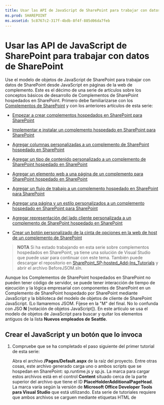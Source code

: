 ```yaml
---
title: Usar las API de JavaScript de SharePoint para trabajar con datos de SharePoint
ms.prod: SHAREPOINT
ms.assetid: 5c8767c2-317f-4bdb-8f4f-885d06da7feb
---
```



# Usar las API de JavaScript de SharePoint para trabajar con datos de SharePoint
Use el modelo de objetos de JavaScript de SharePoint para trabajar con datos de SharePoint desde JavaScript en páginas de la web de complemento.
Este es el décimo de una serie de artículos sobre los conceptos básicos de desarrollo de Complementos de SharePoint hospedados en SharePoint. Primero debe familiarizarse con los  [Complementos de SharePoint](sharepoint-add-ins.md) y con los anteriores artículos de esta serie:





-  [Empezar a crear complementos hospedados en SharePoint para SharePoint](get-started-creating-sharepoint-hosted-sharepoint-add-ins.md)


-  [Implementar e instalar un complemento hospedado en SharePoint para SharePoint](deploy-and-install-a-sharepoint-hosted-sharepoint-add-in.md)


-  [Agregar columnas personalizadas a un complemento de SharePoint hospedado en SharePoint](add-custom-columns-to-a-sharepoint-hostedsharepoint-add-in.md)


-  [Agregar un tipo de contenido personalizado a un complemento de SharePoint hospedado en SharePoint](add-a-custom-content-type-to-a-sharepoint-hostedsharepoint-add-in.md)


-  [Agregar un elemento web a una página de un complemento para SharePoint hospedado en SharePoint](add-a-web-part-to-a-page-in-a-sharepoint-hosted-sharepoint-add-in.md)


-  [Agregar un flujo de trabajo a un complemento hospedado en SharePoint para SharePoint](add-a-workflow-to-a-sharepoint-hosted-sharepoint-add-in.md)


-  [Agregar una página y un estilo personalizados a un complemento hospedado en SharePoint para SharePoint](add-a-custom-page-and-style-to-a-sharepoint-hosted-sharepoint-add-in.md)


-  [Agregar representación del lado cliente personalizada a un complemento de SharePoint hospedado en SharePoint](add-custom-client-side-rendering-to-a-sharepoint-hosted-sharepoint-add-in.md)


-  [Crear un botón personalizado de la cinta de opciones en la web de host de un complemento de SharePoint](create-a-custom-ribbon-button-in-the-host-web-of-a-sharepoint-add-in.md)



> **NOTA**
> Si ha estado trabajando en esta serie sobre complementos hospedados en SharePoint, ya tiene una solución de Visual Studio que puede usar para continuar con este tema. También puede descargar el repositorio en  [SharePoint_SP-hosted_Add-Ins_Tutorials](https://github.com/OfficeDev/SharePoint_SP-hosted_Add-Ins_Tutorials) y abrir el archivo BeforeJSOM.sln.




Aunque los Complementos de SharePoint hospedados en SharePoint no pueden tener código de servidor, se puede tener interacción de tiempo de ejecución y la lógica empresarial con componentes de SharePoint en un Complemento de SharePoint hospedado por SharePoint mediante JavaScript y la biblioteca del modelo de objetos de cliente de SharePoint JavaScript. (Lo llamaremos JSOM. Fíjese en la "M" del final. No lo confunda con JSO **N** [notación de objetos JavaScript]). En este artículo se usa el modelo de objetos de JavaScript para buscar y quitar los elementos antiguos de la lista **Nuevos empleados de Seattle**.
## Crear el JavaScript y un botón que lo invoca


1. Compruebe que se ha completado el paso siguiente del primer tutorial de esta serie: 

    Abra el archivo **/Pages/Default.aspx** de la raíz del proyecto. Entre otras cosas, este archivo generado carga uno o ambos scripts que se hospedan en SharePoint: sp.runtime.js y sp.js. La marca para cargar estos archivos está en el control **Content** situado cerca de la parte superior del archivo que tiene el ID **PlaceHolderAdditionalPageHead**. La marca varía según la versión de **Microsoft Office Developer Tools para Visual Studio** que está utilizando. Esta serie de tutoriales requiere que ambos archivos se carguen mediante etiquetas HTML de **<script>**, no con etiquetas de **<SharePoint:ScriptLink>**. Asegúrese de que las líneas siguientes están en el control **PlaceHolderAdditionalPageHead**,  *justo encima*  de la línea `<meta name="WebPartPageExpansion" content="full" />`:



 ```

<script type="text/javascript" src="/_layouts/15/sp.runtime.js"></script>
<script type="text/javascript" src="/_layouts/15/sp.js"></script> 

 ```


    A continuación, busque en el archivo cualquier otra marca que también permita cargar uno de estos archivos y quite la marca redundante. Guarde y cierre el archivo.


2. En el nodo **Scripts** del **Explorador de soluciones**, puede que ya haya un archivo Add-in.js. Si no lo hay, pero hay un App.js, haga clic con el botón derecho en App.js y cambie el nombre a Add-in.js. Si no hay un archivo Add-in.js ni App.js, cree uno con estos pasos:

1. Haga clic con el botón derecho en el nodo **Scripts** y elija **Agregar** > **Nuevo elemento** > **Web**.


2. Elija **Archivo JavaScript** y asígnele el nombreAdd-in.js.


3. Abra Add-in.js y elimine el contenido que tenga.


4. Agregue las siguientes líneas al archivo. Tenga en cuenta lo siguiente sobre este código:

  - La línea  `'use strict';` garantiza que el tiempo de ejecución de JavaScript en el explorador generará una excepción si sigue accidentalmente determinadas prácticas incorrectas en el JavaScript.


  - La variable  `clientContext` contiene un objeto **SP.ClientContext** que hace referencia al sitio web de SharePoint. Todo código JSOM empieza al crear o al obtener una referencia a un objeto de este tipo.


  - La variable  `employeeList` contiene una referencia a la instancia de lista **Nuevos empleados de Seattle**.


  - La variable  `completedItems` contiene los elementos de la lista que el script eliminará: los elementos cuyo campo **OrientationStage** esté establecido en **Completado**.



 ```

'use strict';

var clientContext = SP.ClientContext.get_current(); 
var employeeList = clientContext.get_web().get_lists().getByTitle('New Employees In Seattle'); 
var completedItems; 
 ```

5. Para reducir al mínimo los mensajes entre el explorador del cliente y el servidor de SharePoint, el JSOM usa un sistema de procesamiento por lotes. Solo una función, **SP.ClientContext.executeQueryAsync**, en realidad envía mensajes al servidor (y recibe respuestas). Las llamadas a las API del JSOM que llegan entre llamadas de **executeQueryAsync** se empaquetan y se envían al servidor en un lote la próxima vez que se llama a **executeQueryAsync**. Sin embargo, generalmente no es posible llamar a un método de un objeto JSOM a menos que el objeto se haya llevado al cliente en una llamada anterior de **executeQueryAsync**. El script va a llamar al método **SP.ListItem.deleteObject** de cada elemento completado en la lista, por lo que tiene que hacer dos llamadas de **executeQueryAsync**: una para obtener una colección de los elementos de lista completados y luego una segunda para procesar por lotes las llamadas de **deleteObject** y enviarlas al servidor para su ejecución.

    Por lo tanto, empiece por crear un método para obtener los elementos de lista desde el servidor. Agregue el siguiente código al archivo.



 ```

function purgeCompletedItems() {

   var camlQuery = new SP.CamlQuery(); 
   camlQuery.set_viewXml( 
         '<View><Query><Where><Eq>' + 
           '<FieldRef Name=\\'OrientationStage\\'/><Value Type=\\'Choice\\'>Completed</Value>' + 
         '</Eq></Where></Query></View>'); 
     completedItems = employeeList.getItems(camlQuery); 
}
 ```

6. Cuando se envían al servidor y se ejecutan allí estas líneas, crean una colección de elementos de lista, pero el script debe llevar esa colección al cliente. Esto se hace con una llamada a la función **SP.ClientContext.load**. Por lo tanto, agregue la siguiente línea al final del método.

 ```

clientContext.load(completedItems);
 ```

7. Agregue una llamada de **executeQueryAsync**. Este método tiene dos parámetros, los cuales son funciones de devolución de llamada. El primero se ejecuta si el servidor ejecuta correctamente todos los comandos del lote. El segundo se ejecuta si el servidor falla por cualquier motivo. Crearemos estas dos funciones en pasos posteriores. Agregue la siguiente línea al final del método.

 ```
  clientContext.executeQueryAsync(deleteCompletedItems, onGetCompletedItemsFail);
 ```

8. Por último, agregue la siguiente línea al final del método. Al devolver **false** al botón ASP.NET que llamará a la función, se cancela el comportamiento predeterminado de los botones ASP.NET, que es volver a cargar la página. Una recarga de la página provocaría una recarga del archivo Add-in.js. Esto, a su vez, reinicializaría el objeto `clientContext`. Si esta recarga se completa entre el momento en que **executeQueryAsync** envía su solicitud y el tiempo en que el servidor de SharePoint envía la respuesta, el objeto original `clientContext` ya no se encuentra para procesar la respuesta. La función se detendría sin que se ejecuten las devoluciones de llamada de confirmación o error. (El comportamiento exacto podría variar según el explorador).

 ```
  return false;
 ```

9. Agregue la siguiente función,  `deleteCompletedItems`, al archivo. Esta es la función que se ejecuta si la función  `purgeCompletedItems` es correcta. Tenga en cuenta lo siguiente sobre este código:

  - El método **SP.ListItem.get_id** devuelve el identificador del elemento de lista. Cada elemento de la matriz es un objeto **SP.ListItem**.


  - El método **SP.List.getItemById** devuelve el objeto **SP.ListItem** con el identificador especificado.


  - El método **SP.ListItem.deleteObject** marca el elemento de lista que se eliminará en el servidor cuando se realice la llamada de **executeQueryAsync**.


  - Los elementos de lista tienen que copiarse desde la colección que se envía desde el servidor a una matriz para poder eliminarlos. Si el script llamara al método **deleteObject** para cada elemento directamente en el bucle **while**, el JavaScript generaría un error notificando que se está modificando la longitud de la colección mientras la enumeración está en curso. El mensaje de error no es literalmente verdadero, porque el elemento no se elimina realmente de ningún sitio hasta que las llamadas de **deleteObject** se empaqueten y se envíen al servidor, pero el JSOM está diseñado para imitar las excepciones que se producirían en el servidor (donde el código no debe cambiar el tamaño de la colección mientras esta se está enumerando). Sin embargo, las matrices tienen un tamaño fijo, por lo que llamar a **deleteObject** en un elemento de una matriz elimina el elemento de la lista, pero no cambia el tamaño de la matriz.



 ```
  function deleteCompletedItems() {

    var itemArray = new Array();
    var listItemEnumerator = completedItems.getEnumerator();

    while (listItemEnumerator.moveNext()) {
        var item = listItemEnumerator.get_current();
        itemArray.push(item);
    }

    var i;
    for (i = 0; i < itemArray.length; i++) {
        employeeList.getItemById(itemArray[i].get_id()).deleteObject();
    }

    clientContext.executeQueryAsync(onDeleteCompletedItemsSuccess, onDeleteCompletedItemsFail);
}
 ```

10. Agregue la siguiente función,  `onDeleteCompletedItemsSuccess`, al archivo. Esta es la función que se ejecuta si se eliminan correctamente los elementos completados (o no hay elementos completados en la lista). La segunda línea,  `location.reload(true);`, hace que la página vuelva a cargarse desde el servidor. Es muy útil porque el elemento web de la vista de lista en la página aún muestra los elementos completados hasta que se actualice la página. (Se vuelve a cargar también el archivo Add-in.js, pero no causa problemas porque no lo hará de manera que interrumpa una función de JavaScript en curso).

 ```

function onDeleteCompletedItemsSuccess() {
    alert('Completed orientations have been deleted.');
    location.reload(true);
}
 ```

11. Agregue al archivo las dos funciones siguientes de devolución de llamada en caso de error.

 ```

// Failure callbacks

function onGetCompletedItemsFail(sender, args) {
    alert('Unable to get completed items. Error:' + args.get_message() + '\\n' + args.get_stackTrace());
}

function onDeleteCompletedItemsFail(sender, args) {
    alert('Unable to delete completed items. Error:' + args.get_message() + '\\n' + args.get_stackTrace());
}
 ```

12. Abra el archivo default.aspx y busque el elemento **asp:Content** con el identificador **PlaceHolderMain**.


13. Agregue el siguiente marcado entre el elemento **WebPartPages:WebPartZone** y el primero de los dos elementos **asp:Hyperlink**. Tenga en cuenta que el valor del controlador **OnClientClick** es `return purgeCompletedItems()` en lugar de simplemente `purgeCompletedItems()`. El  `false` que la función devuelve indica a ASP.NET que no vuelva a cargar la página.

 ```HTML

<p><asp:Button runat="server" OnClientClick="return purgeCompletedItems()"
  ID="purgecompleteditemsbutton" Text="Purge Completed Items" /></p>
 ```

14. Recompile el proyecto en Visual Studio.


15. Para minimizar la necesidad de establecer manualmente la **Fase de orientación** de elementos de lista enCompletada mientras se prueba el complemento, abra el archivo elements.xml de la instancia de lista **NewEmployeesInSeattle** (no elements.xml de la plantilla de lista **NewEmployeeOrientation**) y agregue el marcado  `<Field Name="OrientationStage">Completed</Field>` como último elemento secundario a uno o más de los elementos **Row**.

    El siguiente es un ejemplo del aspecto del elemento **Rows**.



 ```

<Rows>
  <Row>
    <Field Name="Title">Tom Higginbotham</Field>
    <Field Name="Division">Manufacturing</Field>
    <Field Name="OrientationStage">Completed</Field>
  </Row>
  <Row>
    <Field Name="Title">Satomi Hayakawa</Field>
    <Field Name="OrientationStage">Completed</Field>
  </Row>
  <Row>
    <Field Name="Title">Cassi Hicks</Field>
  </Row>
  <Row>
    <Field Name="Title">Lertchai Treetawatchaiwong</Field>
  </Row>
</Rows>
 ```


## Ejecutar y probar el complemento






1. Habilite los elementos emergentes en el explorador que Visual Studio usa durante la depuración.


2. Use la tecla F5 para implementar y ejecutar el complemento. Visual Studio realizará una instalación temporal del complemento en el sitio de SharePoint de prueba y ejecutará el complemento inmediatamente.


3. Se abre la página principal del complemento y hay uno o más elementos en la lista con **Fase de orientación** en **Completada**.

   **Lista antes de la purga de los elementos completados**



![La lista "Nuevos empleados de Seattle" con la columna "Fase de orientación" para los dos elementos establecida en Completada. Hay un botón etiquetado "Purgar elementos completados" debajo de la lista.](images/e5e4eef8-a218-4797-aabc-c52adbd2d96d.PNG)





4. Cuando se cargue por completo la página de inicio del complemento, elija el botón **Purgar elementos completados**. Si la operación se realiza correctamente (no obtiene ningún mensaje de error), todos los elementos **Completados** se eliminan y verá el cuadro de mensaje emergente **Las orientaciones completadas se eliminaron**.


5. Cierre la ventana emergente. La página se vuelve a cargar y los elementos **Completados** ya no están en el elemento web de vista de lista.

   **Lista después de la purga de los elementos completados**



![La lista "Nuevos empleados de Seattle" con dos elementos menos que antes y ninguno de ellos tiene completada "Fase de orientación".](images/a0330fad-1473-4fde-9df2-8be0b37df1a1.PNG)





6. Para terminar la sesión de depuración, cierre la ventana del explorador o detenga la depuración en Visual Studio. Cada vez que presione F5, Visual Studio retirará la versión anterior del complemento e instalará la más reciente.


7. Trabajará con este complemento y con la solución de Visual Studio en otros artículos, y se considera recomendable retirar el complemento una última vez cuando acabe de trabajar en él durante un tiempo. En el proyecto, haga clic con el botón derecho en el **Explorador de soluciones** y elija **Retirar**.



## 
<a name="Nextsteps"> </a>

En el siguiente artículo de esta serie, agregaremos JavaScript a una página en la web de complemento que funciona con los datos de SharePoint en la web de host:  [Trabajar con datos de web de host de JavaScript en la web de complemento](work-with-host-web-data-from-javascript-in-the-add-in-web.md).




